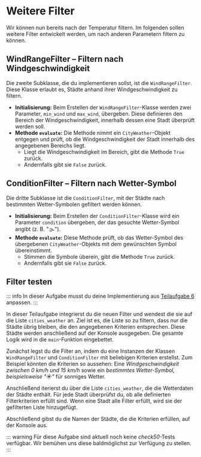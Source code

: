 # Weitere Filter

Wir können nun bereits nach der Temperatur filtern. Im folgenden sollen weitere Filter entwickelt werden, um nach anderen Parametern filtern zu können.

## WindRangeFilter – Filtern nach Windgeschwindigkeit

Die zweite Subklasse, die du implementieren sollst, ist die `WindRangeFilter`. Diese Klasse erlaubt es, Städte anhand ihrer Windgeschwindigkeit zu filtern.

-   **Initialisierung:** Beim Erstellen der `WindRangeFilter`-Klasse werden zwei Parameter, `min_wind` und `max_wind`, übergeben. Diese definieren den Bereich der Windgeschwindigkeit, innerhalb dessen eine Stadt überprüft werden soll.
-   **Methode `evaluate`:** Die Methode nimmt ein `CityWeather`-Objekt entgegen und prüft, ob die Windgeschwindigkeit der Stadt innerhalb des angegebenen Bereichs liegt.
    -   Liegt die Windgeschwindigkeit im Bereich, gibt die Methode `True` zurück.
    -   Andernfalls gibt sie `False` zurück.

## ConditionFilter – Filtern nach Wetter-Symbol

Die dritte Subklasse ist die `ConditionFilter`, mit der Städte nach bestimmten Wetter-Symbolen gefiltert werden können.

-   **Initialisierung:** Beim Erstellen der `ConditionFilter`-Klasse wird ein Parameter `condition` übergeben, der das gesuchte Wetter-Symbol angibt (z. B. "🌫").
-   **Methode `evaluate`:** Diese Methode prüft, ob das Wetter-Symbol des übergebenen `CityWeather`-Objekts mit dem gewünschten Symbol übereinstimmt.
    -   Stimmen die Symbole überein, gibt die Methode `True` zurück.
    -   Andernfalls gibt sie `False` zurück.

## Filter testen

::: info
In dieser Aufgabe musst du deine Implementierung aus [Teilaufgabe 6](../task.md/#teilaufgabe-6) anpassen.
:::

In dieser Teilaufgabe integrierst du die neuen Filter und wendest die sie auf die Liste `cities_weather` an. Ziel ist es, die Liste so zu filtern, dass nur die Städte übrig bleiben, die den angegebenen Kriterien entsprechen. Diese Städte werden anschließend auf der Konsole ausgegeben. Die gesamte Logik wird in die `main`-Funktion eingebettet.

Zunächst legst du die Filter an, indem du eine Instanzen der Klassen `WindRangeFilter` und `ConditionFilter` mit beliebigen Kriterien erstellst. Zum Beispiel könnten die Kriterien so aussehen: Eine _Windgeschwindigkeit zwischen 0 km/h und 15 km/h_ sowie ein _bestimmtes Wetter-Symbol, beispielsweise "☀️"_ für sonniges Wetter.

Anschließend iterierst du über die Liste `cities_weather`, die die Wetterdaten der Städte enthält. Für jede Stadt überprüfst du, ob alle definierten Filterkriterien erfüllt sind. Wenn eine Stadt alle Filter erfüllt, wird sie der gefilterten Liste hinzugefügt.

Abschließend gibst du die Namen der Städte, die die Kriterien erfüllen, auf der Konsole aus.

::: warning
Für diese Aufgabe sind aktuell noch keine _check50_-Tests verfügbar.
Wir bemühen uns diese baldmöglichst zur Verfügung zu stellen.
:::
